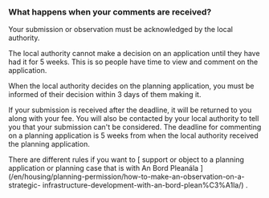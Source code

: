 ###  What happens when your comments are received?

Your submission or observation must be acknowledged by the local authority.

The local authority cannot make a decision on an application until they have
had it for 5 weeks. This is so people have time to view and comment on the
application.

When the local authority decides on the planning application, you must be
informed of their decision within 3 days of them making it.

If your submission is received after the deadline, it will be returned to you
along with your fee. You will also be contacted by your local authority to
tell you that your submission can't be considered. The deadline for commenting
on a planning application is 5 weeks from when the local authority received
the planning application.

There are different rules if you want to [ support or object to a planning
application or planning case that is with An Bord Pleanála
](/en/housing/planning-permission/how-to-make-an-observation-on-a-strategic-
infrastructure-development-with-an-bord-plean%C3%A1la/) .
